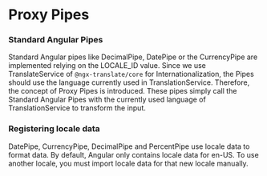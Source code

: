 # Proxy Pipes

### Standard Angular Pipes

Standard Angular pipes like DecimalPipe, DatePipe or the CurrencyPipe are implemented relying on the LOCALE_ID value. Since we use TranslateService of `@ngx-translate/core` for Internationalization, the Pipes should use the language currently used in TranslationService. Therefore, the concept of Proxy Pipes is introduced. These pipes simply call the Standard Angular Pipes with the currently used language of TranslationService to transform the input.

### Registering locale data

DatePipe, CurrencyPipe, DecimalPipe and PercentPipe use locale data to format data. By default, Angular only contains locale data for en-US. To use another locale, you must import locale data for that new locale manually.
